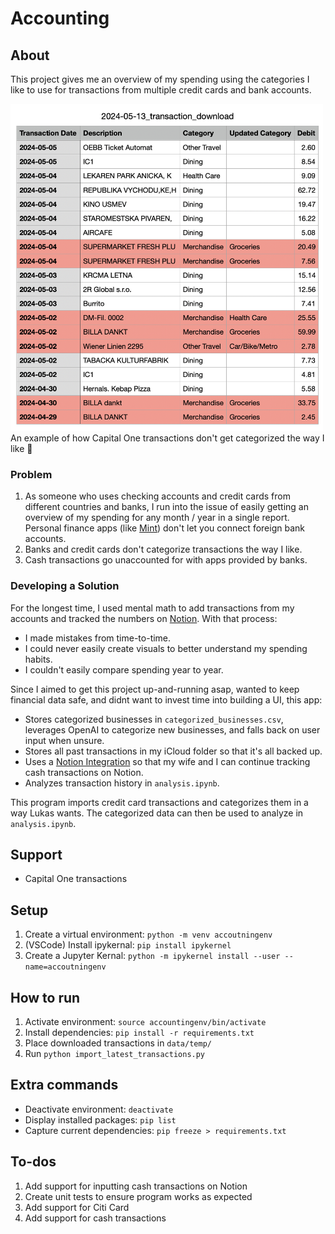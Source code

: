 # Accounting

## About

This project gives me an overview of my spending using the categories I like to use for transactions from multiple credit cards and bank accounts.

<img src="img/transactions.png" width=500>
<figcaption>An example of how Capital One transactions don't get categorized the way I like 👹</figcaption>

### Problem

1. As someone who uses checking accounts and credit cards from different countries and banks, I run into the issue of easily getting an overview of my spending for any month / year in a single report. Personal finance apps (like [Mint](https://mint.intuit.com/)) don't let you connect foreign bank accounts.
2. Banks and credit cards don't categorize transactions the way I like.
3. Cash transactions go unaccounted for with apps provided by banks.

### Developing a Solution

For the longest time, I used mental math to add transactions from my accounts and tracked the numbers on [Notion](https://www.notion.so). With that process:
- I made mistakes from time-to-time.
- I could never easily create visuals to better understand my spending habits.
- I couldn't easily compare spending year to year.

Since I aimed to get this project up-and-running asap, wanted to keep financial data safe, and didnt want to invest time into building a UI, this app:
- Stores categorized businesses in `categorized_businesses.csv`, leverages OpenAI to categorize new businesses, and falls back on user input when unsure.
- Stores all past transactions in my iCloud folder so that it's all backed up. 
- Uses a [Notion Integration](https://www.notion.so/integrations) so that my wife and I can continue tracking cash transactions on Notion.
- Analyzes transaction history in `analysis.ipynb`.

This program imports credit card transactions and categorizes them in a way Lukas wants. The categorized data can then be used to analyze in `analysis.ipynb`.

## Support
- Capital One transactions

## Setup
1. Create a virtual environment: `python -m venv accoutningenv`
2. (VSCode) Install ipykernal: `pip install ipykernel`
3. Create a Jupyter Kernal: `python -m ipykernel install --user --name=accoutningenv` 

## How to run
1. Activate environment: `source accountingenv/bin/activate`
2. Install dependencies: `pip install -r requirements.txt`
3. Place downloaded transactions in `data/temp/`
3. Run `python import_latest_transactions.py`

## Extra commands
- Deactivate environment: `deactivate`
- Display installed packages: `pip list`
- Capture current dependencies: `pip freeze > requirements.txt`

## To-dos
1. Add support for inputting cash transactions on Notion
2. Create unit tests to ensure program works as expected
3. Add support for Citi Card
4. Add support for cash transactions